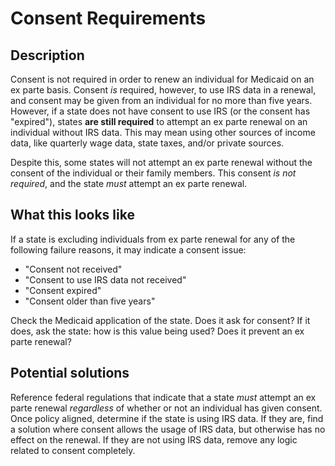 # Consent Requirements

## Description

Consent is not required in order to renew an individual for Medicaid on an ex parte basis. Consent _is_ required, however, to use IRS data in a renewal, and consent may be given from an individual for no more than five years. However, if a state does not have consent to use IRS (or the consent has "expired"), states **are still required** to attempt an ex parte renewal on an individual without IRS data. This may mean using other sources of income data, like quarterly wage data, state taxes, and/or private sources.

Despite this, some states will not attempt an ex parte renewal without the consent of the individual or their family members. This consent _is not required_, and the state _must_ attempt an ex parte renewal.

## What this looks like

If a state is excluding individuals from ex parte renewal for any of the following failure reasons, it may indicate a consent issue:
  - "Consent not received"
  - "Consent to use IRS data not received"
  - "Consent expired"
  - "Consent older than five years"

Check the Medicaid application of the state. Does it ask for consent? If it does, ask the state: how is this value being used? Does it prevent an ex parte renewal?

## Potential solutions

Reference federal regulations that indicate that a state _must_ attempt an ex parte renewal _regardless_ of whether or not an individual has given consent. Once policy aligned, determine if the state is using IRS data. If they are, find a solution where consent allows the usage of IRS data, but otherwise has no effect on the renewal. If they are not using IRS data, remove any logic related to consent completely.
